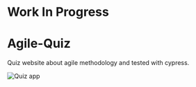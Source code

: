 # Work In Progress

# Agile-Quiz
Quiz website about agile methodology and tested with cypress.

![Quiz app](https://github.com/Rafael-Cesario/Agile-Quiz/assets/88716893/103315e8-a76d-4129-a13f-e23eb0f0ba40)

